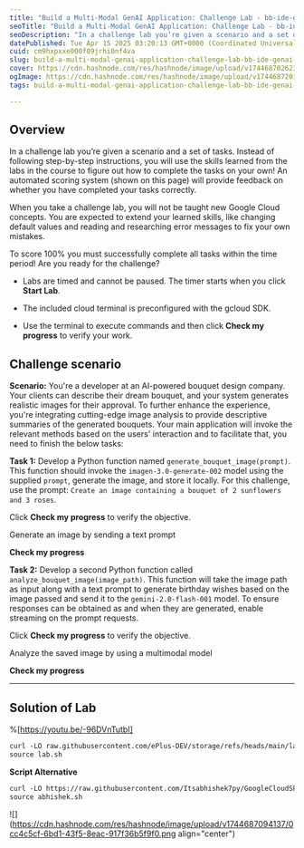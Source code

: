 ```yaml
---
title: "Build a Multi-Modal GenAI Application: Challenge Lab - bb-ide-genai-004"
seoTitle: "Build a Multi-Modal GenAI Application: Challenge Lab - bb-ide-genai-00"
seoDescription: "In a challenge lab you’re given a scenario and a set of tasks. Instead of following step-by-step instructions, you will use the skills learned from the labs"
datePublished: Tue Apr 15 2025 03:20:13 GMT+0000 (Coordinated Universal Time)
cuid: cm9hxpxxe000f09jrhi0nf4va
slug: build-a-multi-modal-genai-application-challenge-lab-bb-ide-genai-004
cover: https://cdn.hashnode.com/res/hashnode/image/upload/v1744687026234/187c4a6d-5b71-46d4-b7f9-dcff2eafa380.png
ogImage: https://cdn.hashnode.com/res/hashnode/image/upload/v1744687201484/d3b82b38-3ab4-4f55-ba12-b880c3d79b51.png
tags: build-a-multi-modal-genai-application-challenge-lab-bb-ide-genai-004, build-a-multi-modal-genai-application-challenge-lab, bb-ide-genai-004

---
```


## Overview

In a challenge lab you’re given a scenario and a set of tasks. Instead of following step-by-step instructions, you will use the skills learned from the labs in the course to figure out how to complete the tasks on your own! An automated scoring system (shown on this page) will provide feedback on whether you have completed your tasks correctly.

When you take a challenge lab, you will not be taught new Google Cloud concepts. You are expected to extend your learned skills, like changing default values and reading and researching error messages to fix your own mistakes.

To score 100% you must successfully complete all tasks within the time period! Are you ready for the challenge?

* Labs are timed and cannot be paused. The timer starts when you click **Start Lab**.
    
* The included cloud terminal is preconfigured with the gcloud SDK.
    
* Use the terminal to execute commands and then click **Check my progress** to verify your work.
    

## Challenge scenario

**Scenario:** You're a developer at an AI-powered bouquet design company. Your clients can describe their dream bouquet, and your system generates realistic images for their approval. To further enhance the experience, you're integrating cutting-edge image analysis to provide descriptive summaries of the generated bouquets. Your main application will invoke the relevant methods based on the users' interaction and to facilitate that, you need to finish the below tasks:

**Task 1:** Develop a Python function named `generate_bouquet_image(prompt)`. This function should invoke the `imagen-3.0-generate-002` model using the supplied `prompt`, generate the image, and store it locally. For this challenge, use the prompt: `Create an image containing a bouquet of 2 sunflowers and 3 roses`.

Click **Check my progress** to verify the objective.

Generate an image by sending a text prompt

**Check my progress**

**Task 2:** Develop a second Python function called `analyze_bouquet_image(image_path)`. This function will take the image path as input along with a text prompt to generate birthday wishes based on the image passed and send it to the `gemini-2.0-flash-001` model. To ensure responses can be obtained as and when they are generated, enable streaming on the prompt requests.

Click **Check my progress** to verify the objective.

Analyze the saved image by using a multimodal model

**Check my progress**

---

## Solution of Lab

%[https://youtu.be/-96DVnTutbI] 

```apache
curl -LO raw.githubusercontent.com/ePlus-DEV/storage/refs/heads/main/labs/build-a-multi-modal-gen-ai-application-challenge-lab/lab.sh
source lab.sh
```

**Script Alternative**

```apache
curl -LO https://raw.githubusercontent.com/Itsabhishek7py/GoogleCloudSkillsboost/refs/heads/main/Build%20a%20Multi-Modal%20GenAI%20Application%3A%20Challenge%20Lab/abhishek.sh
source abhishek.sh
```

![](https://cdn.hashnode.com/res/hashnode/image/upload/v1744687094137/0cc4c5cf-6bd1-43f5-8eac-917f36b5f9f0.png align="center")